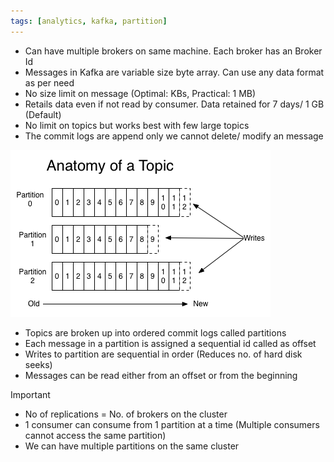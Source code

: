 ```yaml
---
tags: [analytics, kafka, partition]
---
```


* Can have multiple brokers on same machine. Each broker has an Broker Id
* Messages in Kafka are variable size byte array. Can use any data format as per need
* No size limit on message (Optimal: KBs, Practical: 1 MB)
* Retails data even if not read by consumer. Data retained for 7 days/ 1 GB (Default)
* No limit on topics but works best with few large topics
* The commit logs are append only we cannot delete/ modify an message

![Kafka Topics|500](images/kafka-topics.png)

* Topics are broken up into ordered commit logs called partitions
* Each message in a partition is assigned a sequential id called as offset
* Writes to partition are sequential in order (Reduces no. of hard disk seeks)
* Messages can be read either from an offset or from the beginning

 > [!IMPORTANT]
 > * No of replications = No. of brokers on the cluster
 > * 1 consumer can consume from 1 partition at a time (Multiple consumers cannot access the same partition)
 > * We can have multiple partitions on the same cluster
